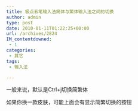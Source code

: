 ```yaml
---
title: 极点五笔输入法简体与繁体输入法之间的切换
author: admin
type: post
date: 2010-01-11T01:22:25+00:00
url: /archives/2824
IM_contentdowned:
 - 1
categories:
 - 其它
tags:
 - 输入法

---
```

一般来说，默认是Ctrl+j切换简繁体

如果你换一款皮肤，可能上面会有显示简繁切换的按钮